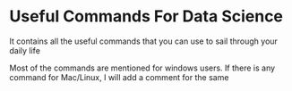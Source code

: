 # Useful Commands For Data Science

It contains all the useful commands that you can use to sail through your daily life

Most of the commands are mentioned for windows users. If there is any command for Mac/Linux, I will add a comment for the same
